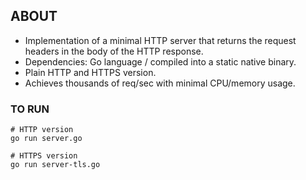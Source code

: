 ## ABOUT

* Implementation of a minimal HTTP server that returns the request headers in the body of the HTTP response.
* Dependencies: Go language / compiled into a static native binary.
* Plain HTTP and HTTPS version.
* Achieves thousands of req/sec with minimal CPU/memory usage.

### TO RUN

```
# HTTP version
go run server.go

# HTTPS version
go run server-tls.go
```
